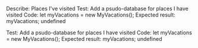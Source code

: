 Describe: Places I've visited
Test: Add a psudo-database for places I have visited
Code: let myVacations = new MyVacations();
Expected result: myVacations; undefined

Test: Add a psudo-database for places I have visited
Code: let myVacations = new MyVacations();
Expected result: myVacations; undefined